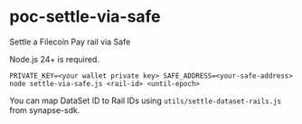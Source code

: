 # poc-settle-via-safe

Settle a Filecoin Pay rail via Safe

Node.js 24+ is required.

```
PRIVATE_KEY=<your wallet private key> SAFE_ADDRESS=<your-safe-address> node settle-via-safe.js <rail-id> <until-epoch>
```

You can map DataSet ID to Rail IDs using `utils/settle-dataset-rails.js` from synapse-sdk.
